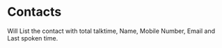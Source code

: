 # Contacts
Will List the contact with total talktime, Name, Mobile Number, Email and Last spoken time.
